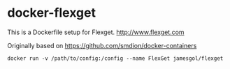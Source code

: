 docker-flexget
==================

This is a Dockerfile setup for Flexget.  http://www.flexget.com

Originally based on https://github.com/smdion/docker-containers


    docker run -v /path/to/config:/config --name FlexGet jamesgol/flexget
